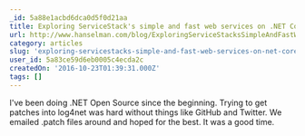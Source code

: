 ```yaml
---
_id: 5a88e1acbd6dca0d5f0d21aa
title: Exploring ServiceStack's simple and fast web services on .NET Core
url: http://www.hanselman.com/blog/ExploringServiceStacksSimpleAndFastWebServicesOnNETCore.aspx
category: articles
slug: 'exploring-servicestacks-simple-and-fast-web-services-on-net-core'
user_id: 5a83ce59d6eb0005c4ecda2c
createdOn: '2016-10-23T01:39:31.000Z'
tags: []
---
```


I've been doing .NET Open Source since the beginning. Trying to get patches into log4net was hard without things like GitHub and Twitter. We emailed .patch files around and hoped for the best. It was a good time.
